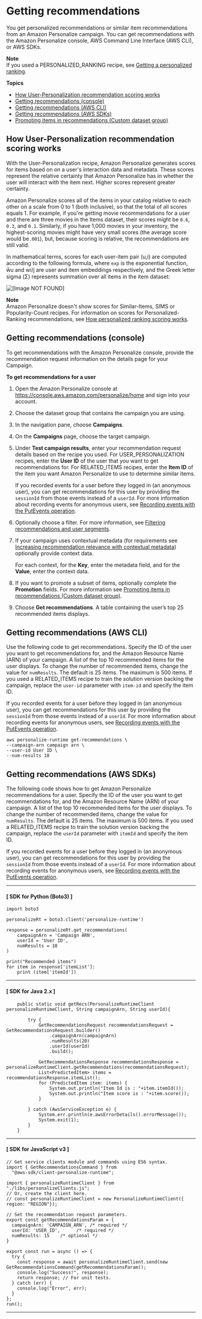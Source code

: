 # Getting recommendations<a name="recommendations"></a>

 You get personalized recommendations or similar item recommendations from an Amazon Personalize campaign\. You can get recommendations with the Amazon Personalize console, AWS Command Line Interface \(AWS CLI\), or AWS SDKs\. 

**Note**  
 If you used a PERSONALIZED\_RANKING recipe, see [Getting a personalized ranking](rankings.md)\. 

**Topics**
+ [How User\-Personalization recommendation scoring works](#how-recommendation-scoring-works)
+ [Getting recommendations \(console\)](#get-real-time-recommendations-console)
+ [Getting recommendations \(AWS CLI\)](#get-recommendations-cli-example)
+ [Getting recommendations \(AWS SDKs\)](#get-recommendations-sdk-example)
+ [Promoting items in recommendations \(Custom dataset group\)](promoting-items.md)

## How User\-Personalization recommendation scoring works<a name="how-recommendation-scoring-works"></a>

With the User\-Personalization recipe, Amazon Personalize generates scores for items based on on a user's interaction data and metadata\. These scores represent the relative certainty that Amazon Personalize has in whether the user will interact with the item next\. Higher scores represent greater certainty\.

Amazon Personalize scores all of the items in your catalog relative to each other on a scale from 0 to 1 \(both inclusive\), so that the total of all scores equals 1\. For example, if you're getting movie recommendations for a user and there are three movies in the Items dataset, their scores might be `0.6`, `0.3`, and `0.1`\. Similarly, if you have 1,000 movies in your inventory, the highest\-scoring movies might have very small scores \(the average score would be`.001`\), but, because scoring is relative, the recommendations are still valid\.

In mathematical terms, scores for each user\-item pair \(u,i\) are computed according to the following formula, where `exp` is the exponential function, w̅u and wi/j are user and item embeddings respectively, and the Greek letter sigma \(Σ\) represents summation over all items in the item dataset:

![\[Image NOT FOUND\]](http://docs.aws.amazon.com/personalize/latest/dg/images/get_recommendations_score.png)

**Note**  
Amazon Personalize doesn't show scores for Similar\-Items, SIMS or Popularity\-Count recipes\. For information on scores for Personalized\-Ranking recommendations, see [How personalized ranking scoring works](rankings.md#how-ranking-scoring-works)\.

## Getting recommendations \(console\)<a name="get-real-time-recommendations-console"></a>

 To get recommendations with the Amazon Personalize console, provide the recommendation request information on the details page for your Campaign\. 

**To get recommendations for a user**

1. Open the Amazon Personalize console at [https://console\.aws\.amazon\.com/personalize/home](https://console.aws.amazon.com/personalize/home) and sign into your account\. 

1. Choose the dataset group that contains the campaign you are using\.

1. In the navigation pane, choose **Campaigns**\.

1. On the **Campaigns** page, choose the target campaign\.

1.  Under **Test campaign results**, enter your recommendation request details based on the recipe you used\. For USER\_PERSONALIZATION recipes, enter the **User ID** of the user that you want to get recommendations for\. For RELATED\_ITEMS recipes, enter the **Item ID** of the item you want Amazon Personalize to use to determine similar items\. 

    If you recorded events for a user before they logged in \(an anonymous user\), you can get recommendations for this user by providing the `sessionId` from those events instead of a `userId`\. For more information about recording events for anonymous users, see [Recording events with the PutEvents operation](recording-events.md#event-record-api)\. 

1. Optionally choose a filter\. For more information, see [Filtering recommendations and user segments](filter.md)\. 

1. If your campaign uses contextual metadata \(for requirements see [Increasing recommendation relevance with contextual metadata](contextual-metadata.md)\) optionally provide context data\. 

   For each context, for the **Key**, enter the metadata field, and for the **Value**, enter the context data\. 

1.  If you want to promote a subset of items, optionally complete the **Promotion** fields\. For more information see [Promoting items in recommendations \(Custom dataset group\)](promoting-items.md)\. 

1. Choose **Get recommendations**\. A table containing the user’s top 25 recommended items displays\. 

## Getting recommendations \(AWS CLI\)<a name="get-recommendations-cli-example"></a>

Use the following code to get recommendations\. Specify the ID of the user you want to get recommendations for, and the Amazon Resource Name \(ARN\) of your campaign\. A list of the top 10 recommended items for the user displays\. To change the number of recommended items, change the value for `numResults`\. The default is 25 items\. The maximum is 500 items\. If you used a RELATED\_ITEMS recipe to train the solution version backing the campaign, replace the `user-id` parameter with `item-id` and specify the item ID\. 

 If you recorded events for a user before they logged in \(an anonymous user\), you can get recommendations for this user by providing the `sessionId` from those events instead of a `userId`\. For more information about recording events for anonymous users, see [Recording events with the PutEvents operation](recording-events.md#event-record-api)\. 

```
aws personalize-runtime get-recommendations \
--campaign-arn campaign arn \
--user-id User ID \
--num-results 10
```

## Getting recommendations \(AWS SDKs\)<a name="get-recommendations-sdk-example"></a>

The following code shows how to get Amazon Personalize recommendations for a user\. Specify the ID of the user you want to get recommendations for, and the Amazon Resource Name \(ARN\) of your campaign\. A list of the top 10 recommended items for the user displays\. To change the number of recommended items, change the value for `numResults`\. The default is 25 items\. The maximum is 500 items\. If you used a RELATED\_ITEMS recipe to train the solution version backing the campaign, replace the `userId` parameter with `itemId` and specify the item ID\. 

 If you recorded events for a user before they logged in \(an anonymous user\), you can get recommendations for this user by providing the `sessionId` from those events instead of a `userId`\. For more information about recording events for anonymous users, see [Recording events with the PutEvents operation](recording-events.md#event-record-api)\. 

------
#### [ SDK for Python \(Boto3\) ]

```
import boto3

personalizeRt = boto3.client('personalize-runtime')

response = personalizeRt.get_recommendations(
    campaignArn = 'Campaign ARN',
    userId = 'User ID',
    numResults = 10
)

print("Recommended items")
for item in response['itemList']:
    print (item['itemId'])
```

------
#### [ SDK for Java 2\.x ]

```
    public static void getRecs(PersonalizeRuntimeClient personalizeRuntimeClient, String campaignArn, String userId){

        try {
            GetRecommendationsRequest recommendationsRequest = GetRecommendationsRequest.builder()
                .campaignArn(campaignArn)
                .numResults(20)
                .userId(userId)
                .build();

            GetRecommendationsResponse recommendationsResponse = personalizeRuntimeClient.getRecommendations(recommendationsRequest);
            List<PredictedItem> items = recommendationsResponse.itemList();
            for (PredictedItem item: items) {
                System.out.println("Item Id is : "+item.itemId());
                System.out.println("Item score is : "+item.score());
            }

        } catch (AwsServiceException e) {
            System.err.println(e.awsErrorDetails().errorMessage());
            System.exit(1);
        }
    }
```

------
#### [ SDK for JavaScript v3 ]

```
// Get service clients module and commands using ES6 syntax.
import { GetRecommendationsCommand } from
  "@aws-sdk/client-personalize-runtime";

import { personalizeRuntimeClient } from "./libs/personalizeClients.js";
// Or, create the client here.
// const personalizeRuntimeClient = new PersonalizeRuntimeClient({ region: "REGION"});

// Set the recommendation request parameters.
export const getRecommendationsParam = {
  campaignArn: 'CAMPAIGN_ARN', /* required */
  userId: 'USER_ID',      /* required */
  numResults: 15    /* optional */
}

export const run = async () => {
  try {
    const response = await personalizeRuntimeClient.send(new GetRecommendationsCommand(getRecommendationsParam));
    console.log("Success!", response);
    return response; // For unit tests.
  } catch (err) {
    console.log("Error", err);
  }
};
run();
```

------